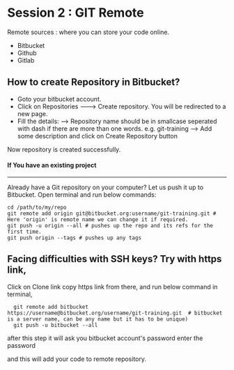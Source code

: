 # Session 2 : GIT Remote

Remote sources : where you can store your code online. 
* Bitbucket
* Github
* Gitlab

## How to create Repository in Bitbucket?
* Goto your bitbucket account.
* Click on Repositories ---> Create repository. You will be redirected to a new page.
* Fill the details: 
--> Repository name should be in smallcase seperated with dash if there are more than one words.
e.g. git-training
--> Add some description and click on Create Repository button

Now repository is created successfully.


#### If You have an existing project 
--------------------------------

Already have a Git repository on your computer? Let us push it up to Bitbucket.
Open terminal and run below commands: 
  ```
  cd /path/to/my/repo
  git remote add origin git@bitbucket.org:username/git-training.git # Here 'origin' is remote name we can change it if required.
  git push -u origin --all # pushes up the repo and its refs for the first time.
  git push origin --tags # pushes up any tags

  ```


## Facing difficulties with SSH keys? Try with https link,

Click on Clone link copy https link from there, and run below command in terminal,
```
  git remote add bitbucket https://username@bitbucket.org/username/git-training.git  # bitbucket is a server name, can be any name but it has to be unique)
  git push -u bitbucket --all

  ```

after this step it will ask you bitbucket account's password
enter the password

and this will add your code to remote repository.

